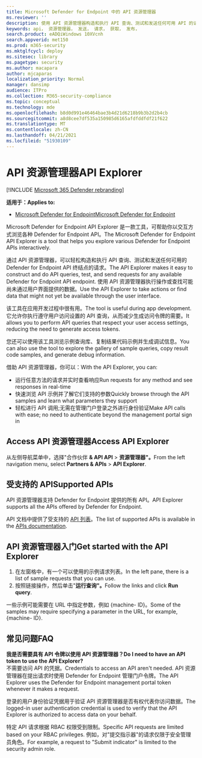 ```yaml
---
title: Microsoft Defender for Endpoint 中的 API 资源管理器
ms.reviewer: ''
description: 使用 API 资源管理器构造和执行 API 查询、测试和发送任何可用 API 的请求
keywords: api， 资源管理器， 发送， 请求， 获取， 发布，
search.product: eADQiWindows 10XVcnh
search.appverid: met150
ms.prod: m365-security
ms.mktglfcycl: deploy
ms.sitesec: library
ms.pagetype: security
ms.author: macapara
author: mjcaparas
localization_priority: Normal
manager: dansimp
audience: ITPro
ms.collection: M365-security-compliance
ms.topic: conceptual
ms.technology: mde
ms.openlocfilehash: b8d0d991e46464bae3b4d21d6218b9b3b2d2b4cb
ms.sourcegitcommit: a8d8cee7df535a150985d6165afdfddfdf21f622
ms.translationtype: MT
ms.contentlocale: zh-CN
ms.lasthandoff: 04/21/2021
ms.locfileid: "51930109"
---
```

# <a name="api-explorer"></a><span data-ttu-id="693f9-104">API 资源管理器</span><span class="sxs-lookup"><span data-stu-id="693f9-104">API Explorer</span></span>

[!INCLUDE [Microsoft 365 Defender rebranding](../../includes/microsoft-defender.md)]

<span data-ttu-id="693f9-105">**适用于：**</span><span class="sxs-lookup"><span data-stu-id="693f9-105">**Applies to:**</span></span>
- [<span data-ttu-id="693f9-106">Microsoft Defender for Endpoint</span><span class="sxs-lookup"><span data-stu-id="693f9-106">Microsoft Defender for Endpoint</span></span>](https://go.microsoft.com/fwlink/?linkid=2154037)


<span data-ttu-id="693f9-107">Microsoft Defender for Endpoint API Explorer 是一款工具，可帮助你以交互方式浏览各种 Defender for Endpoint API。</span><span class="sxs-lookup"><span data-stu-id="693f9-107">The Microsoft Defender for Endpoint API Explorer is a tool that helps you explore various Defender for Endpoint APIs interactively.</span></span> 

<span data-ttu-id="693f9-108">通过 API 资源管理器，可以轻松构造和执行 API 查询、测试和发送任何可用的 Defender for Endpoint API 终结点的请求。</span><span class="sxs-lookup"><span data-stu-id="693f9-108">The API Explorer makes it easy to construct and do API queries, test, and send requests for any available Defender for Endpoint API endpoint.</span></span> <span data-ttu-id="693f9-109">使用 API 资源管理器执行操作或查找可能尚未通过用户界面提供的数据。</span><span class="sxs-lookup"><span data-stu-id="693f9-109">Use the API Explorer to take actions or find data that might not yet be available through the user interface.</span></span>

<span data-ttu-id="693f9-110">该工具在应用开发过程中很有用。</span><span class="sxs-lookup"><span data-stu-id="693f9-110">The tool is useful during app development.</span></span> <span data-ttu-id="693f9-111">它允许你执行遵守用户访问设置的 API 查询，从而减少生成访问令牌的需要。</span><span class="sxs-lookup"><span data-stu-id="693f9-111">It allows you to perform API queries that respect your user access settings, reducing the need to generate access tokens.</span></span>

<span data-ttu-id="693f9-112">您还可以使用该工具浏览示例查询库、复制结果代码示例并生成调试信息。</span><span class="sxs-lookup"><span data-stu-id="693f9-112">You can also use the tool to explore the gallery of sample queries, copy result code samples, and generate debug information.</span></span>

<span data-ttu-id="693f9-113">借助 API 资源管理器，你可以：</span><span class="sxs-lookup"><span data-stu-id="693f9-113">With the API Explorer, you can:</span></span>

- <span data-ttu-id="693f9-114">运行任意方法的请求并实时查看响应</span><span class="sxs-lookup"><span data-stu-id="693f9-114">Run requests for any method and see responses in real-time</span></span>
- <span data-ttu-id="693f9-115">快速浏览 API 示例并了解它们支持的参数</span><span class="sxs-lookup"><span data-stu-id="693f9-115">Quickly browse through the API samples and learn what parameters they support</span></span>
- <span data-ttu-id="693f9-116">轻松进行 API 调用;无需在管理门户登录之外进行身份验证</span><span class="sxs-lookup"><span data-stu-id="693f9-116">Make API calls with ease; no need to authenticate beyond the management portal sign in</span></span>

## <a name="access-api-explorer"></a><span data-ttu-id="693f9-117">Access API 资源管理器</span><span class="sxs-lookup"><span data-stu-id="693f9-117">Access API Explorer</span></span>

<span data-ttu-id="693f9-118">从左侧导航菜单中，选择"合作伙伴 **& API API**  >  **资源管理器"。**</span><span class="sxs-lookup"><span data-stu-id="693f9-118">From the left navigation menu, select **Partners & APIs** > **API Explorer**.</span></span>

## <a name="supported-apis"></a><span data-ttu-id="693f9-119">受支持的 API</span><span class="sxs-lookup"><span data-stu-id="693f9-119">Supported APIs</span></span>

<span data-ttu-id="693f9-120">API 资源管理器支持 Defender for Endpoint 提供的所有 API。</span><span class="sxs-lookup"><span data-stu-id="693f9-120">API Explorer supports all the APIs offered by Defender for Endpoint.</span></span>
  
<span data-ttu-id="693f9-121">API 文档中提供了受支持的 [API 列表](apis-intro.md)。</span><span class="sxs-lookup"><span data-stu-id="693f9-121">The list of supported APIs is available in the [APIs documentation](apis-intro.md).</span></span> 

## <a name="get-started-with-the-api-explorer"></a><span data-ttu-id="693f9-122">API 资源管理器入门</span><span class="sxs-lookup"><span data-stu-id="693f9-122">Get started with the API Explorer</span></span>

1. <span data-ttu-id="693f9-123">在左窗格中，有一个可以使用的示例请求列表。</span><span class="sxs-lookup"><span data-stu-id="693f9-123">In the left pane, there is a list of sample requests that you can use.</span></span> 
2. <span data-ttu-id="693f9-124">按照链接操作，然后单击"**运行查询"。**</span><span class="sxs-lookup"><span data-stu-id="693f9-124">Follow the links and click **Run query**.</span></span> 

<span data-ttu-id="693f9-125">一些示例可能需要在 URL 中指定参数，例如 {machine- ID}。</span><span class="sxs-lookup"><span data-stu-id="693f9-125">Some of the samples may require specifying a parameter in the URL, for example, {machine- ID}.</span></span>

## <a name="faq"></a><span data-ttu-id="693f9-126">常见问题</span><span class="sxs-lookup"><span data-stu-id="693f9-126">FAQ</span></span>

<span data-ttu-id="693f9-127">**我是否需要具有 API 令牌以使用 API 资源管理器？**</span><span class="sxs-lookup"><span data-stu-id="693f9-127">**Do I need to have an API token to use the API Explorer?**</span></span> <br>
<span data-ttu-id="693f9-128">不需要访问 API 的凭据。</span><span class="sxs-lookup"><span data-stu-id="693f9-128">Credentials to access an API aren't needed.</span></span> <span data-ttu-id="693f9-129">API 资源管理器在提出请求时使用 Defender for Endpoint 管理门户令牌。</span><span class="sxs-lookup"><span data-stu-id="693f9-129">The API Explorer uses the Defender for Endpoint management portal token whenever it makes a request.</span></span>

<span data-ttu-id="693f9-130">登录的用户身份验证凭据用于验证 API 资源管理器是否有权代表你访问数据。</span><span class="sxs-lookup"><span data-stu-id="693f9-130">The logged-in user authentication credential is used to verify that the API Explorer is authorized to access data on your behalf.</span></span>

<span data-ttu-id="693f9-131">特定 API 请求根据 RBAC 权限受到限制。</span><span class="sxs-lookup"><span data-stu-id="693f9-131">Specific API requests are limited based on your RBAC privileges.</span></span> <span data-ttu-id="693f9-132">例如，对"提交指示器"的请求仅限于安全管理员角色。</span><span class="sxs-lookup"><span data-stu-id="693f9-132">For example, a request to "Submit indicator" is limited to the security admin role.</span></span> 
